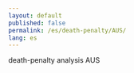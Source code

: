 ```yaml
---
layout: default
published: false
permalink: /es/death-penalty/AUS/
lang: es
---
```


death-penalty analysis AUS
